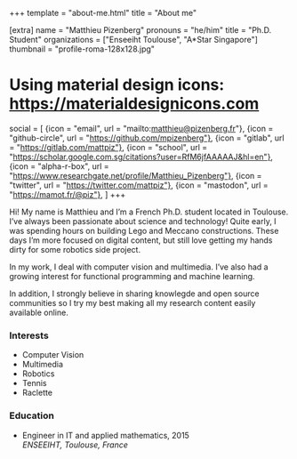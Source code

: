 +++
template = "about-me.html"
title = "About me"

[extra]
name = "Matthieu Pizenberg"
pronouns = "he/him"
title = "Ph.D. Student"
organizations = ["Enseeiht Toulouse", "A*Star Singapore"]
thumbnail = "profile-roma-128x128.jpg"

# Using material design icons: https://materialdesignicons.com
social = [
	{icon = "email", url = "mailto:matthieu@pizenberg.fr"},
	{icon = "github-circle", url = "https://github.com/mpizenberg"},
	{icon = "gitlab", url = "https://gitlab.com/mattpiz"},
	{icon = "school", url = "https://scholar.google.com.sg/citations?user=RfM6jfAAAAAJ&hl=en"},
	{icon = "alpha-r-box", url = "https://www.researchgate.net/profile/Matthieu_Pizenberg"},
	{icon = "twitter", url = "https://twitter.com/mattpiz"},
	{icon = "mastodon", url = "https://mamot.fr/@piz"},
]
+++

Hi! My name is Matthieu and I’m a French Ph.D. student located in Toulouse.
I’ve always been passionate about science and technology!
Quite early, I was spending hours on building Lego and Meccano constructions.
These days I’m more focused on digital content,
but still love getting my hands dirty for some robotics side project.

In my work, I deal with computer vision and multimedia.
I’ve also had a growing interest for functional programming and machine learning.

In addition, I strongly believe in sharing knowlegde and open source communities
so I try my best making all my research content easily available online.

### Interests

- Computer Vision
- Multimedia
- Robotics
- Tennis
- Raclette

### Education

- Engineer in IT and applied mathematics, 2015  
  _ENSEEIHT, Toulouse, France_
